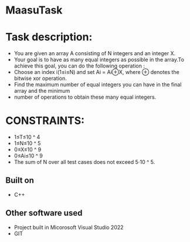 ﻿# MaasuTask
# Task description:
 - You are given an array A consisting of N integers and an integer X. 
 - Your goal is to have as many equal integers as possible in the array.To achieve this goal, you can do the following operation :
 - Choose an index i(1≤i≤N) and set Ai = Ai⊕X, where ⊕ denotes the bitwise xor operation.
 - Find the maximum number of equal integers you can have in the final array and the minimum
 - number of operations to obtain these many equal integers.

# CONSTRAINTS:
 - 1≤T≤10 ^ 4
 - 1≤N≤10 ^ 5
 - 0≤X≤10 ^ 9
 - 0≤Ai≤10 ^ 9
 - The sum of N over all test cases does not exceed 5⋅10 ^ 5.

## Built on
- C++

## Other software used
- Project built in Micorosoft Visual Studio 2022
- GIT